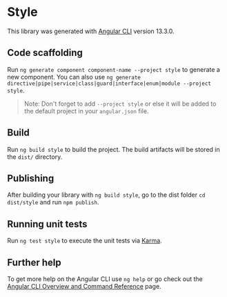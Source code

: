 # Style

This library was generated with [Angular CLI](https://github.com/angular/angular-cli) version 13.3.0.

## Code scaffolding

Run `ng generate component component-name --project style` to generate a new component. You can also use `ng generate directive|pipe|service|class|guard|interface|enum|module --project style`.
> Note: Don't forget to add `--project style` or else it will be added to the default project in your `angular.json` file. 

## Build

Run `ng build style` to build the project. The build artifacts will be stored in the `dist/` directory.

## Publishing

After building your library with `ng build style`, go to the dist folder `cd dist/style` and run `npm publish`.

## Running unit tests

Run `ng test style` to execute the unit tests via [Karma](https://karma-runner.github.io).

## Further help

To get more help on the Angular CLI use `ng help` or go check out the [Angular CLI Overview and Command Reference](https://angular.io/cli) page.
